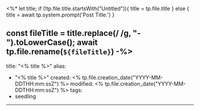 <%*
let title;
if (!tp.file.title.startsWith("Untitled")){
	title = tp.file.title
} else {
	title = await tp.system.prompt('Post Title:')
}

const fileTitle = title.replace(/ /g, "-").toLowerCase();
await tp.file.rename(`${fileTitle}`)
-%>
---
title: "<% title %>"
alias:
- "<% title %>"
created: <% tp.file.creation_date("YYYY-MM-DDTHH:mm:ssZ") %>
modified: <% tp.file.creation_date("YYYY-MM-DDTHH:mm:ssZ") %>
tags:
- seedling
---